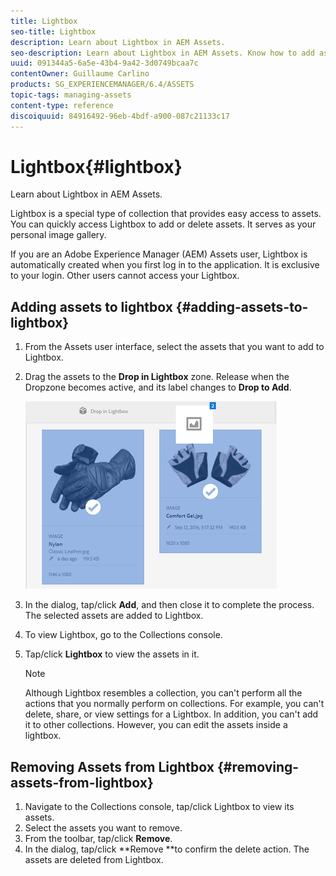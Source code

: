 ```yaml
---
title: Lightbox
seo-title: Lightbox
description: Learn about Lightbox in AEM Assets.
seo-description: Learn about Lightbox in AEM Assets. Know how to add assets to Lightbox and remove assets from Lightbox.
uuid: 091344a5-6a5e-43b4-9a42-3d0749bcaa7c
contentOwner: Guillaume Carlino
products: SG_EXPERIENCEMANAGER/6.4/ASSETS
topic-tags: managing-assets
content-type: reference
discoiquuid: 84916492-96eb-4bdf-a900-087c21133c17
---
```


# Lightbox{#lightbox}

Learn about Lightbox in AEM Assets.

Lightbox is a special type of collection that provides easy access to assets. You can quickly access Lightbox to add or delete assets. It serves as your personal image gallery.

If you are an Adobe Experience Manager (AEM) Assets user, Lightbox is automatically created when you first log in to the application. It is exclusive to your login. Other users cannot access your Lightbox.

## Adding assets to lightbox {#adding-assets-to-lightbox}

1. From the Assets user interface, select the assets that you want to add to Lightbox.
1. Drag the assets to the **Drop in Lightbox** zone. Release when the Dropzone becomes active, and its label changes to **Drop to Add**.

   ![](assets/add_to_lightbox.png)

1. In the dialog, tap/click **Add**, and then close it to complete the process. The selected assets are added to Lightbox.
1. To view Lightbox, go to the Collections console.
1. Tap/click **Lightbox** to view the assets in it.

   >[!NOTE]
   >
   >Although Lightbox resembles a collection, you can't perform all the actions that you normally perform on collections. For example, you can't delete, share, or view settings for a Lightbox. In addition, you can't add it to other collections. However, you can edit the assets inside a lightbox.

## Removing Assets from Lightbox {#removing-assets-from-lightbox}

1. Navigate to the Collections console, tap/click Lightbox to view its assets.
1. Select the assets you want to remove.
1. From the toolbar, tap/click **Remove**.
1. In the dialog, tap/click **Remove **to confirm the delete action. The assets are deleted from Lightbox.

